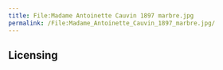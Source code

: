```yaml
---
title: File:Madame Antoinette Cauvin 1897 marbre.jpg
permalink: /File:Madame_Antoinette_Cauvin_1897_marbre.jpg/
---
```


## Licensing